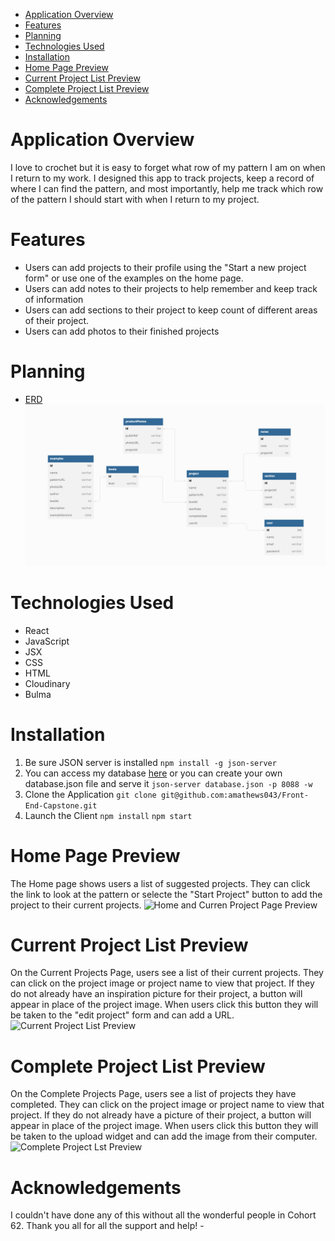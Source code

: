 
- [Application Overview](#application-overview)
- [Features](#features)
- [Planning](#planning)
- [Technologies Used](#technologies-used)
- [Installation](#installation)
- [Home Page Preview](#home-page-preview)
- [Current Project List Preview](#current-project-list-preview)
- [Complete Project List Preview](#complete-project-list-preview)
- [Acknowledgements](#acknowledgements)


# Application Overview 
I love to crochet but it is easy to forget what row of my pattern I am on when I return to my work. I designed this app to track projects, keep a record of where I can find the pattern, and most importantly, help me track which row of the pattern I should start with when I return to my project. 

# Features 
* Users can add projects to their profile using the "Start a new project form" or use one of the examples on the home page. 
* Users can add notes to their projects to help remember and keep track of information 
* Users can add sections to their project to keep count of different areas of their project. 
* Users can add photos to their finished projects 

# Planning 
* [ERD](https://dbdiagram.io/d/64090011296d97641d867efb)
![ERD](images/ERD.png)

# Technologies Used 
* React 
* JavaScript 
* JSX 
* CSS 
* HTML 
* Cloudinary 
* Bulma 

# Installation 
 1. Be sure JSON server is installed 
    ```npm install -g json-server```
2. You can access my database [here](https://github.com/amathews043/Front-End-Capstone-API) or you can create your own database.json file and serve it 
    ```json-server database.json -p 8088 -w```
3. Clone the Application 
    ```git clone git@github.com:amathews043/Front-End-Capstone.git```
4. Launch the Client 
    ```npm install```
    ```npm start```

# Home Page Preview 
The Home page shows users a list of suggested projects. They can click the link to look at the pattern or selecte the "Start Project" button to add the project to their current projects. 
![Home and Curren Project Page Preview](images/HomeAndProject.gif)

# Current Project List Preview
On the Current Projects Page, users see a list of their current projects. They can click on the project image or project name to view that project. If they do not already have an inspiration picture for their project, a button will appear in place of the project image. When users click this button they will be taken to the "edit project" form and can add a URL.  
![Current Project List Preview](images/CurrentProjectList.gif)

# Complete Project List Preview
On the Complete Projects Page, users see a list of projects they have completed. They can click on the project image or project name to view that project. If they do not already have a picture of their project, a button will appear in place of the project image. When users click this button they will be taken to the upload widget and can add the image from their computer.   
![Complete Project Lst Preview](images/CompleteProjectList.gif)


# Acknowledgements
I couldn't have done any of this without all the wonderful people in Cohort 62. Thank you all for all the support and help! - 